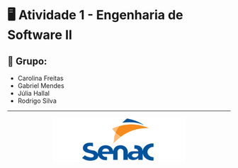 # 🖥️ Atividade 1 - Engenharia de Software II

## 👥 Grupo:

+ Carolina Freitas
+ Gabriel Mendes
+ Júlia Hallal
+ Rodrigo Silva

----

<div align="center">
  <img src="/images/logo-senac.png" width="300px">
</div>

